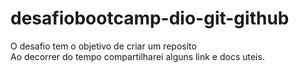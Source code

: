 # desafiobootcamp-dio-git-github
O desafio tem o objetivo de criar um reposito  
Ao decorrer  do tempo compartilharei alguns link e docs uteis.

